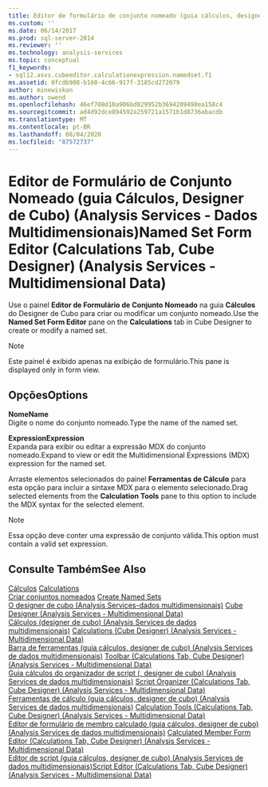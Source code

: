 ```yaml
---
title: Editor de formulário de conjunto nomeado (guia cálculos, designer de cubo) (Analysis Services-dados multidimensionais) | Microsoft Docs
ms.custom: ''
ms.date: 06/14/2017
ms.prod: sql-server-2014
ms.reviewer: ''
ms.technology: analysis-services
ms.topic: conceptual
f1_keywords:
- sql12.asvs.cubeeditor.calculationexpression.namedset.f1
ms.assetid: 0fcdb908-b160-4c66-917f-3185cd272079
author: minewiskan
ms.author: owend
ms.openlocfilehash: 46ef708d10a906bd029952b3694209498ea158c4
ms.sourcegitcommit: ad4d92dce894592a259721a1571b1d8736abacdb
ms.translationtype: MT
ms.contentlocale: pt-BR
ms.lasthandoff: 08/04/2020
ms.locfileid: "87572737"
---
```

# <a name="named-set-form-editor-calculations-tab-cube-designer-analysis-services---multidimensional-data"></a><span data-ttu-id="ff805-102">Editor de Formulário de Conjunto Nomeado (guia Cálculos, Designer de Cubo) (Analysis Services - Dados Multidimensionais)</span><span class="sxs-lookup"><span data-stu-id="ff805-102">Named Set Form Editor (Calculations Tab, Cube Designer) (Analysis Services - Multidimensional Data)</span></span>
  <span data-ttu-id="ff805-103">Use o painel **Editor de Formulário de Conjunto Nomeado** na guia **Cálculos** do Designer de Cubo para criar ou modificar um conjunto nomeado.</span><span class="sxs-lookup"><span data-stu-id="ff805-103">Use the **Named Set Form Editor** pane on the **Calculations** tab in Cube Designer to create or modify a named set.</span></span>  
  
> [!NOTE]  
>  <span data-ttu-id="ff805-104">Este painel é exibido apenas na exibição de formulário.</span><span class="sxs-lookup"><span data-stu-id="ff805-104">This pane is displayed only in form view.</span></span>  
  
## <a name="options"></a><span data-ttu-id="ff805-105">Opções</span><span class="sxs-lookup"><span data-stu-id="ff805-105">Options</span></span>  
 <span data-ttu-id="ff805-106">**Nome**</span><span class="sxs-lookup"><span data-stu-id="ff805-106">**Name**</span></span>  
 <span data-ttu-id="ff805-107">Digite o nome do conjunto nomeado.</span><span class="sxs-lookup"><span data-stu-id="ff805-107">Type the name of the named set.</span></span>  
  
 <span data-ttu-id="ff805-108">**Expression**</span><span class="sxs-lookup"><span data-stu-id="ff805-108">**Expression**</span></span>  
 <span data-ttu-id="ff805-109">Expanda para exibir ou editar a expressão MDX do conjunto nomeado.</span><span class="sxs-lookup"><span data-stu-id="ff805-109">Expand to view or edit the Multidimensional Expressions (MDX) expression for the named set.</span></span>  
  
 <span data-ttu-id="ff805-110">Arraste elementos selecionados do painel **Ferramentas de Cálculo** para esta opção para incluir a sintaxe MDX para o elemento selecionado.</span><span class="sxs-lookup"><span data-stu-id="ff805-110">Drag selected elements from the **Calculation Tools** pane to this option to include the MDX syntax for the selected element.</span></span>  
  
> [!NOTE]  
>  <span data-ttu-id="ff805-111">Essa opção deve conter uma expressão de conjunto válida.</span><span class="sxs-lookup"><span data-stu-id="ff805-111">This option must contain a valid set expression.</span></span>  
  
## <a name="see-also"></a><span data-ttu-id="ff805-112">Consulte Também</span><span class="sxs-lookup"><span data-stu-id="ff805-112">See Also</span></span>  
 <span data-ttu-id="ff805-113">[Cálculos](multidimensional-models-olap-logical-cube-objects/calculations.md) </span><span class="sxs-lookup"><span data-stu-id="ff805-113">[Calculations](multidimensional-models-olap-logical-cube-objects/calculations.md) </span></span>  
 <span data-ttu-id="ff805-114">[Criar conjuntos nomeados](multidimensional-models/create-named-sets.md) </span><span class="sxs-lookup"><span data-stu-id="ff805-114">[Create Named Sets](multidimensional-models/create-named-sets.md) </span></span>  
 <span data-ttu-id="ff805-115">[O designer de cubo &#40;Analysis Services-dados multidimensionais&#41;](cube-designer-analysis-services-multidimensional-data.md) </span><span class="sxs-lookup"><span data-stu-id="ff805-115">[Cube Designer &#40;Analysis Services - Multidimensional Data&#41;](cube-designer-analysis-services-multidimensional-data.md) </span></span>  
 <span data-ttu-id="ff805-116">[Cálculos &#40;designer de cubo&#41; &#40;Analysis Services de dados multidimensionais&#41;](calculations-cube-designer-analysis-services-multidimensional-data.md) </span><span class="sxs-lookup"><span data-stu-id="ff805-116">[Calculations &#40;Cube Designer&#41; &#40;Analysis Services - Multidimensional Data&#41;](calculations-cube-designer-analysis-services-multidimensional-data.md) </span></span>  
 <span data-ttu-id="ff805-117">[Barra de ferramentas &#40;guia cálculos, designer de cubo&#41; &#40;Analysis Services de dados multidimensionais&#41;](toolbar-calculations-tab-cube-designer-analysis-services-multidimensional-data.md) </span><span class="sxs-lookup"><span data-stu-id="ff805-117">[Toolbar &#40;Calculations Tab, Cube Designer&#41; &#40;Analysis Services - Multidimensional Data&#41;](toolbar-calculations-tab-cube-designer-analysis-services-multidimensional-data.md) </span></span>  
 <span data-ttu-id="ff805-118">[Guia cálculos do organizador de script &#40;, designer de cubo&#41; &#40;Analysis Services de dados multidimensionais&#41;](script-organizer-cube-designer-analysis-services-multidimensional-data.md) </span><span class="sxs-lookup"><span data-stu-id="ff805-118">[Script Organizer &#40;Calculations Tab, Cube Designer&#41; &#40;Analysis Services - Multidimensional Data&#41;](script-organizer-cube-designer-analysis-services-multidimensional-data.md) </span></span>  
 <span data-ttu-id="ff805-119">[Ferramentas de cálculo &#40;guia cálculos, designer de cubo&#41; &#40;Analysis Services de dados multidimensionais&#41;](calculation-tools-cube-designer-analysis-services-multidimensional-data.md) </span><span class="sxs-lookup"><span data-stu-id="ff805-119">[Calculation Tools &#40;Calculations Tab, Cube Designer&#41; &#40;Analysis Services - Multidimensional Data&#41;](calculation-tools-cube-designer-analysis-services-multidimensional-data.md) </span></span>  
 <span data-ttu-id="ff805-120">[Editor de formulário de membro calculado &#40;guia cálculos, designer de cubo&#41; &#40;Analysis Services de dados multidimensionais&#41;](calculated-member-form-editor-cube-designer-analysis-services-multidimensional-data.md) </span><span class="sxs-lookup"><span data-stu-id="ff805-120">[Calculated Member Form Editor &#40;Calculations Tab, Cube Designer&#41; &#40;Analysis Services - Multidimensional Data&#41;](calculated-member-form-editor-cube-designer-analysis-services-multidimensional-data.md) </span></span>  
 [<span data-ttu-id="ff805-121">Editor de script &#40;guia cálculos, designer de cubo&#41; &#40;Analysis Services de dados multidimensionais&#41;</span><span class="sxs-lookup"><span data-stu-id="ff805-121">Script Editor &#40;Calculations Tab, Cube Designer&#41; &#40;Analysis Services - Multidimensional Data&#41;</span></span>](script-editor-calculations-cube-designer-analysis-services-multidimensional-data.md)  
  
  
